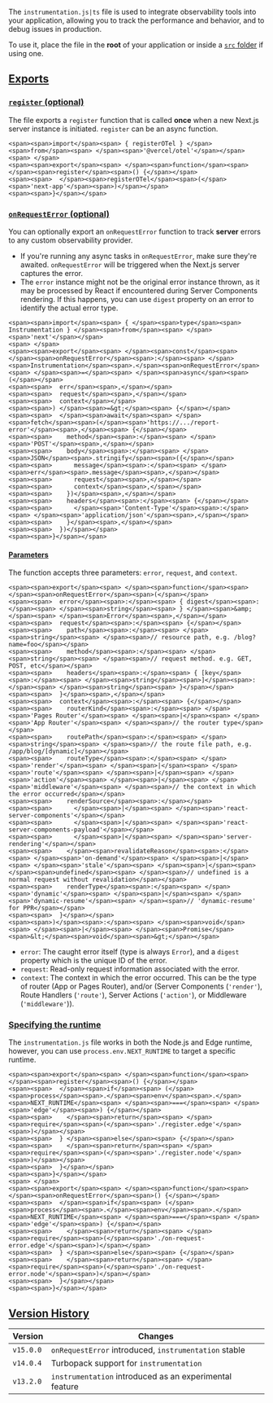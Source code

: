 The `instrumentation.js|ts` file is used to integrate observability tools into your application, allowing you to track the performance and behavior, and to debug issues in production.

To use it, place the file in the **root** of your application or inside a [`src` folder](https://nextjs.org/docs/app/api-reference/file-conventions/src-folder) if using one.

## [Exports](https://nextjs.org/docs/app/api-reference/file-conventions/instrumentation#exports)

### [`register` (optional)](https://nextjs.org/docs/app/api-reference/file-conventions/instrumentation#register-optional)

The file exports a `register` function that is called **once** when a new Next.js server instance is initiated. `register` can be an async function.

```
<span><span>import</span><span> { registerOTel } </span><span>from</span><span> </span><span>'@vercel/otel'</span></span>
<span> </span>
<span><span>export</span><span> </span><span>function</span><span> </span><span>register</span><span>() {</span></span>
<span><span>  </span><span>registerOTel</span><span>(</span><span>'next-app'</span><span>)</span></span>
<span><span>}</span></span>
```

### [`onRequestError` (optional)](https://nextjs.org/docs/app/api-reference/file-conventions/instrumentation#onrequesterror-optional)

You can optionally export an `onRequestError` function to track **server** errors to any custom observability provider.

-   If you're running any async tasks in `onRequestError`, make sure they're awaited. `onRequestError` will be triggered when the Next.js server captures the error.
-   The `error` instance might not be the original error instance thrown, as it may be processed by React if encountered during Server Components rendering. If this happens, you can use `digest` property on an error to identify the actual error type.

```
<span><span>import</span><span> { </span><span>type</span><span> Instrumentation } </span><span>from</span><span> </span><span>'next'</span></span>
<span> </span>
<span><span>export</span><span> </span><span>const</span><span> </span><span>onRequestError</span><span>:</span><span> </span><span>Instrumentation</span><span>.</span><span>onRequestError</span><span> </span><span>=</span><span> </span><span>async</span><span> (</span></span>
<span><span>  err</span><span>,</span></span>
<span><span>  request</span><span>,</span></span>
<span><span>  context</span></span>
<span><span>) </span><span>=&gt;</span><span> {</span></span>
<span><span>  </span><span>await</span><span> </span><span>fetch</span><span>(</span><span>'https://.../report-error'</span><span>,</span><span> {</span></span>
<span><span>    method</span><span>:</span><span> </span><span>'POST'</span><span>,</span></span>
<span><span>    body</span><span>:</span><span> </span><span>JSON</span><span>.stringify</span><span>({</span></span>
<span><span>      message</span><span>:</span><span> </span><span>err</span><span>.message</span><span>,</span></span>
<span><span>      request</span><span>,</span></span>
<span><span>      context</span><span>,</span></span>
<span><span>    })</span><span>,</span></span>
<span><span>    headers</span><span>:</span><span> {</span></span>
<span><span>      </span><span>'Content-Type'</span><span>:</span><span> </span><span>'application/json'</span><span>,</span></span>
<span><span>    }</span><span>,</span></span>
<span><span>  })</span></span>
<span><span>}</span></span>
```

#### [Parameters](https://nextjs.org/docs/app/api-reference/file-conventions/instrumentation#parameters)

The function accepts three parameters: `error`, `request`, and `context`.

```
<span><span>export</span><span> </span><span>function</span><span> </span><span>onRequestError</span><span>(</span></span>
<span><span>  error</span><span>:</span><span> { digest</span><span>:</span><span> </span><span>string</span><span> } </span><span>&amp;</span><span> </span><span>Error</span><span>,</span></span>
<span><span>  request</span><span>:</span><span> {</span></span>
<span><span>    path</span><span>:</span><span> </span><span>string</span><span> </span><span>// resource path, e.g. /blog?name=foo</span></span>
<span><span>    method</span><span>:</span><span> </span><span>string</span><span> </span><span>// request method. e.g. GET, POST, etc</span></span>
<span><span>    headers</span><span>:</span><span> { [key</span><span>:</span><span> </span><span>string</span><span>]</span><span>:</span><span> </span><span>string</span><span> }</span></span>
<span><span>  }</span><span>,</span></span>
<span><span>  context</span><span>:</span><span> {</span></span>
<span><span>    routerKind</span><span>:</span><span> </span><span>'Pages Router'</span><span> </span><span>|</span><span> </span><span>'App Router'</span><span> </span><span>// the router type</span></span>
<span><span>    routePath</span><span>:</span><span> </span><span>string</span><span> </span><span>// the route file path, e.g. /app/blog/[dynamic]</span></span>
<span><span>    routeType</span><span>:</span><span> </span><span>'render'</span><span> </span><span>|</span><span> </span><span>'route'</span><span> </span><span>|</span><span> </span><span>'action'</span><span> </span><span>|</span><span> </span><span>'middleware'</span><span> </span><span>// the context in which the error occurred</span></span>
<span><span>    renderSource</span><span>:</span></span>
<span><span>      </span><span>|</span><span> </span><span>'react-server-components'</span></span>
<span><span>      </span><span>|</span><span> </span><span>'react-server-components-payload'</span></span>
<span><span>      </span><span>|</span><span> </span><span>'server-rendering'</span></span>
<span><span>    </span><span>revalidateReason</span><span>:</span><span> </span><span>'on-demand'</span><span> </span><span>|</span><span> </span><span>'stale'</span><span> </span><span>|</span><span> </span><span>undefined</span><span> </span><span>// undefined is a normal request without revalidation</span></span>
<span><span>    renderType</span><span>:</span><span> </span><span>'dynamic'</span><span> </span><span>|</span><span> </span><span>'dynamic-resume'</span><span> </span><span>// 'dynamic-resume' for PPR</span></span>
<span><span>  }</span></span>
<span><span>)</span><span>:</span><span> </span><span>void</span><span> </span><span>|</span><span> </span><span>Promise</span><span>&lt;</span><span>void</span><span>&gt;</span></span>
```

-   `error`: The caught error itself (type is always `Error`), and a `digest` property which is the unique ID of the error.
-   `request`: Read-only request information associated with the error.
-   `context`: The context in which the error occurred. This can be the type of router (App or Pages Router), and/or (Server Components (`'render'`), Route Handlers (`'route'`), Server Actions (`'action'`), or Middleware (`'middleware'`)).

### [Specifying the runtime](https://nextjs.org/docs/app/api-reference/file-conventions/instrumentation#specifying-the-runtime)

The `instrumentation.js` file works in both the Node.js and Edge runtime, however, you can use `process.env.NEXT_RUNTIME` to target a specific runtime.

```
<span><span>export</span><span> </span><span>function</span><span> </span><span>register</span><span>() {</span></span>
<span><span>  </span><span>if</span><span> (</span><span>process</span><span>.</span><span>env</span><span>.</span><span>NEXT_RUNTIME</span><span> </span><span>===</span><span> </span><span>'edge'</span><span>) {</span></span>
<span><span>    </span><span>return</span><span> </span><span>require</span><span>(</span><span>'./register.edge'</span><span>)</span></span>
<span><span>  } </span><span>else</span><span> {</span></span>
<span><span>    </span><span>return</span><span> </span><span>require</span><span>(</span><span>'./register.node'</span><span>)</span></span>
<span><span>  }</span></span>
<span><span>}</span></span>
<span> </span>
<span><span>export</span><span> </span><span>function</span><span> </span><span>onRequestError</span><span>() {</span></span>
<span><span>  </span><span>if</span><span> (</span><span>process</span><span>.</span><span>env</span><span>.</span><span>NEXT_RUNTIME</span><span> </span><span>===</span><span> </span><span>'edge'</span><span>) {</span></span>
<span><span>    </span><span>return</span><span> </span><span>require</span><span>(</span><span>'./on-request-error.edge'</span><span>)</span></span>
<span><span>  } </span><span>else</span><span> {</span></span>
<span><span>    </span><span>return</span><span> </span><span>require</span><span>(</span><span>'./on-request-error.node'</span><span>)</span></span>
<span><span>  }</span></span>
<span><span>}</span></span>
```

## [Version History](https://nextjs.org/docs/app/api-reference/file-conventions/instrumentation#version-history)

| Version | Changes |
| --- | --- |
| `v15.0.0` | `onRequestError` introduced, `instrumentation` stable |
| `v14.0.4` | Turbopack support for `instrumentation` |
| `v13.2.0` | `instrumentation` introduced as an experimental feature |